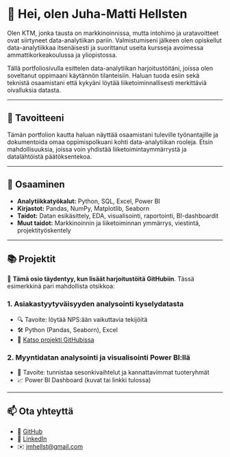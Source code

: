 # 👋 Hei, olen Juha-Matti Hellsten

Olen KTM, jonka tausta on markkinoinnissa, mutta intohimo ja uratavoitteet ovat siirtyneet data-analytiikan pariin. Valmistumiseni jälkeen olen opiskellut data-analytiikkaa itsenäisesti ja suorittanut useita kursseja avoimessa ammattikorkeakoulussa ja yliopistossa.

Tällä portfoliosivulla esittelen data-analytiikan harjoitustöitäni, joissa olen soveltanut oppimaani käytännön tilanteisiin. Haluan tuoda esiin sekä teknistä osaamistani että kykyäni löytää liiketoiminnallisesti merkittäviä oivalluksia datasta.

---

## 🎯 Tavoitteeni

Tämän portfolion kautta haluan näyttää osaamistani tuleville työnantajille ja dokumentoida omaa oppimispolkuani kohti data-analytiikan rooleja. Etsin mahdollisuuksia, joissa voin yhdistää liiketoimintaymmärrystä ja datalähtöistä päätöksentekoa.

---

## 🧠 Osaaminen

- **Analytiikkatyökalut:** Python, SQL, Excel, Power BI
- **Kirjastot:** Pandas, NumPy, Matplotlib, Seaborn
- **Taidot:** Datan esikäsittely, EDA, visualisointi, raportointi, BI-dashboardit
- **Muut taidot:** Markkinoinnin ja liiketoiminnan ymmärrys, viestintä, projektityöskentely

---

## 📚 Projektit

📌 **Tämä osio täydentyy, kun lisäät harjoitustöitä GitHubiin**. Tässä esimerkkinä pari mahdollista otsikkoa:

### 1. Asiakastyytyväisyyden analysointi kyselydatasta
- 🔍 Tavoite: löytää NPS:ään vaikuttavia tekijöitä
- 🛠️ Python (Pandas, Seaborn), Excel
- 📂 [Katso projekti GitHubissa](https://github.com/juha-matti-hellsten/projekti1)

### 2. Myyntidatan analysointi ja visualisointi Power BI:llä
- 🎯 Tavoite: tunnistaa sesonkivaihtelut ja kannattavimmat tuoteryhmät
- 📈 Power BI Dashboard (kuvat tai linkki tulossa)

---

## 📫 Ota yhteyttä

- 🔗 [GitHub](https://github.com/juha-matti-hellsten)
- 🔗 [LinkedIn]([https://www.linkedin.com/in/juha-matti-hellsten])
- ✉️ jmhellst@gmail.com

